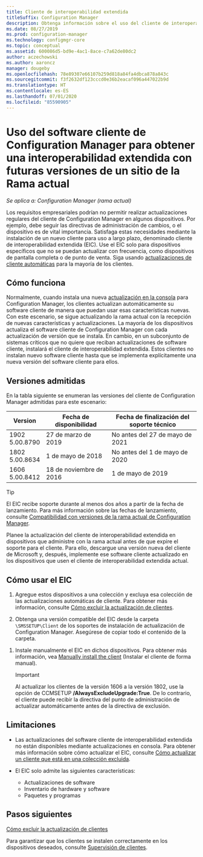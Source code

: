 ```yaml
---
title: Cliente de interoperabilidad extendida
titleSuffix: Configuration Manager
description: Obtenga información sobre el uso del cliente de interoperabilidad extendida para el soporte técnico a largo plazo de un cliente de Configuration Manager estático con un sitio de rama actual.
ms.date: 08/27/2019
ms.prod: configuration-manager
ms.technology: configmgr-core
ms.topic: conceptual
ms.assetid: 600086d5-bd9e-4ac1-8ace-c7a62de80dc2
author: aczechowski
ms.author: aaroncz
manager: dougeby
ms.openlocfilehash: 78e89307e66107b259d818a84fa4dbca878a843c
ms.sourcegitcommit: f3f2632df123cccd0e36b2eacaf096a447022b9d
ms.translationtype: HT
ms.contentlocale: es-ES
ms.lasthandoff: 07/01/2020
ms.locfileid: "85590905"
---
```

# <a name="use-the-configuration-manager-client-software-for-extended-interoperability-with-future-versions-of-a-current-branch-site"></a>Uso del software cliente de Configuration Manager para obtener una interoperabilidad extendida con futuras versiones de un sitio de la Rama actual

*Se aplica a: Configuration Manager (rama actual)*  

Los requisitos empresariales podrían no permitir realizar actualizaciones regulares del cliente de Configuration Manager en algunos dispositivos. Por ejemplo, debe seguir las directivas de administración de cambios, o el dispositivo es de vital importancia. Satisfaga estas necesidades mediante la instalación de un nuevo cliente para uso a largo plazo, denominado cliente de interoperabilidad extendida (EIC). Use el EIC solo para dispositivos específicos que no se puedan actualizar con frecuencia, como dispositivos de pantalla completa o de punto de venta. Siga usando [actualizaciones de cliente automáticas](../clients/manage/upgrade/upgrade-clients-for-windows-computers.md#bkmk_autoupdate) para la mayoría de los clientes.

## <a name="how-it-works"></a>Cómo funciona

Normalmente, cuando instala una nueva [actualización en la consola](../servers/manage/install-in-console-updates.md) para Configuration Manager, los clientes actualizan automáticamente su software cliente de manera que puedan usar esas características nuevas. Con este escenario, se sigue actualizando la rama actual con la recepción de nuevas características y actualizaciones. La mayoría de los dispositivos actualiza el software cliente de Configuration Manager con cada actualización de versión que se instala. En cambio, en un subconjunto de sistemas críticos que no quiere que reciban actualizaciones de software cliente, instalará el cliente de interoperabilidad extendida. Estos clientes no instalan nuevo software cliente hasta que se implementa explícitamente una nueva versión del software cliente para ellos.

## <a name="supported-versions"></a>Versiones admitidas

En la tabla siguiente se enumeran las versiones del cliente de Configuration Manager admitidas para este escenario:

| Version | Fecha de disponibilidad | Fecha de finalización del soporte técnico |
|---------|---------|---------|
| 1902<br/>5.00.8790 | 27 de marzo de 2019 | No antes del 27 de mayo de 2021 |
| 1802<br/>5.00.8634 | 1 de mayo de 2018 | No antes del 1 de mayo de 2020 |
| 1606<br/>5.00.8412 | 18 de noviembre de 2016 | 1 de mayo de 2019 |

> [!TIP]  
> El EIC recibe soporte durante al menos dos años a partir de la fecha de lanzamiento. Para más información sobre las fechas de lanzamiento, consulte [Compatibilidad con versiones de la rama actual de Configuration Manager](../servers/manage/current-branch-versions-supported.md).  

Planee la actualización del cliente de interoperabilidad extendida en dispositivos que administre con la rama actual antes de que expire el soporte para el cliente. Para ello, descargue una versión nueva del cliente de Microsoft y, después, implemente ese software cliente actualizado en los dispositivos que usen el cliente de interoperabilidad extendida actual.

## <a name="how-to-use-the-eic"></a>Cómo usar el EIC

1. Agregue estos dispositivos a una colección y excluya esa colección de las actualizaciones automáticas de cliente. Para obtener más información, consulte [Cómo excluir la actualización de clientes](../clients/manage/upgrade/exclude-clients-windows.md).  

1. Obtenga una versión compatible del EIC desde la carpeta `\SMSSETUP\Client` de los soportes de instalación de actualización de Configuration Manager. Asegúrese de copiar todo el contenido de la carpeta.  

<!--
    > [!TIP]
    > To find Configuration Manager media in the [Volume Licensing Service Center](https://www.microsoft.com/Licensing/servicecenter/Downloads/DownloadsAndKeys.aspx) (VLSC), go to the **Downloads and Keys** tab, and search for **Microsoft Endpoint Configmgr (current branch)**.
-->

1. Instale manualmente el EIC en dichos dispositivos. Para obtener más información, vea [Manually install the client](../clients/deploy/deploy-clients-to-windows-computers.md#BKMK_Manual) (Instalar el cliente de forma manual).  

    > [!Important]  
    > Al actualizar los clientes de la versión 1606 a la versión 1802, use la opción de CCMSETUP **/AlwaysExcludeUpgrade:True**. De lo contrario, el cliente puede recibir la directiva del punto de administración de actualizar automáticamente antes de la directiva de exclusión.  

## <a name="limitations"></a>Limitaciones

- Las actualizaciones del software cliente de interoperabilidad extendida no están disponibles mediante actualizaciones en consola. Para obtener más información sobre cómo actualizar el EIC, consulte [Cómo actualizar un cliente que está en una colección excluida](../clients/manage/upgrade/exclude-clients-windows.md#bkmk_override).  

- El EIC solo admite las siguientes características:  

  - Actualizaciones de software  
  - Inventario de hardware y software
  - Paquetes y programas

## <a name="next-steps"></a>Pasos siguientes

[Cómo excluir la actualización de clientes](../clients/manage/upgrade/exclude-clients-windows.md)

Para garantizar que los clientes se instalen correctamente en los dispositivos deseados, consulte [Supervisión de clientes](../clients/manage/monitor-clients.md).
